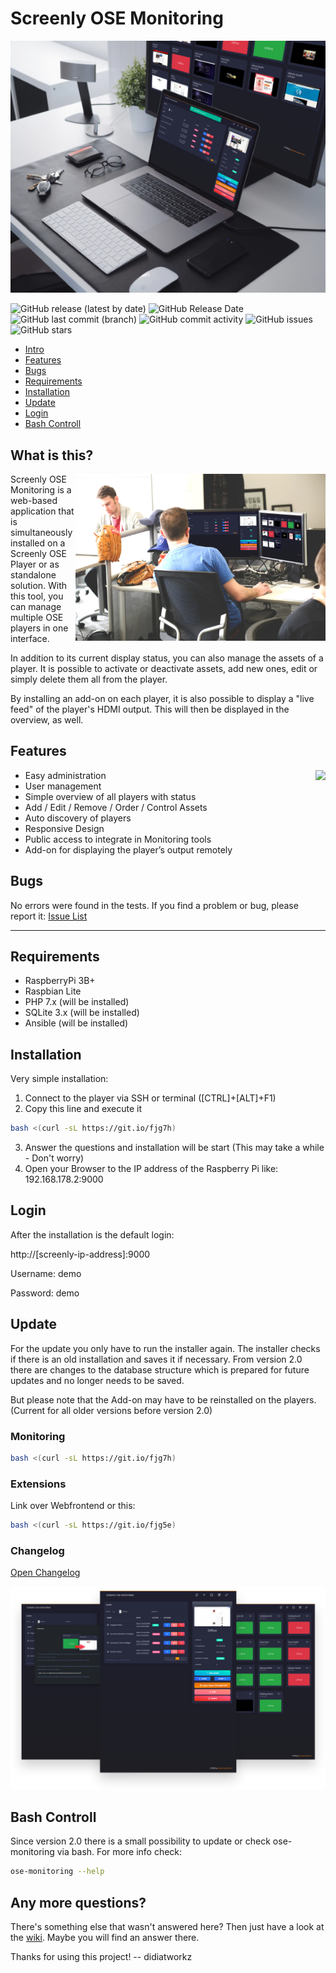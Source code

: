 

# Screenly OSE Monitoring

<img title="Manage Monitoring" alt="Manage Monitoring" src="https://github.com/didiatworkz/screenly-ose-monitor/raw/master/.github/IMAGES/manage2.png" />

![GitHub release (latest by date)](https://img.shields.io/github/v/release/didiatworkz/screenly-ose-monitor) ![GitHub Release Date](https://img.shields.io/github/release-date/didiatworkz/screenly-ose-monitor?color=green) ![GitHub last commit (branch)](https://img.shields.io/github/last-commit/didiatworkz/screenly-ose-monitor/v3.0) ![GitHub commit activity](https://img.shields.io/github/commit-activity/y/didiatworkz/screenly-ose-monitor)  ![GitHub issues](https://img.shields.io/github/issues-raw/didiatworkz/screenly-ose-monitor)  ![GitHub stars](https://img.shields.io/github/stars/didiatworkz/screenly-ose-monitor?style=social)
- [Intro](#what-is-this)
- [Features](#Features)
- [Bugs](#Bugs)
- [Requirements](#requirements)
- [Installation](#installation)
- [Update](#update)
- [Login](#login)
- [Bash Controll](#bash-controll)


## What is this?
<img align="right" width="400px" title="Monitoring Overview" alt="Monitoring Overview" src="https://github.com/didiatworkz/screenly-ose-monitor/raw/master/.github/IMAGES/manage.png" />
Screenly OSE Monitoring is a web-based application that is simultaneously installed on a Screenly OSE Player or as standalone solution. With this tool, you can manage multiple OSE players in one interface.

In addition to its current display status, you can also manage the assets of a player. It is possible to activate or deactivate assets, add new ones, edit or simply delete them all from the player.

By installing an add-on on each player, it is also possible to display a "live feed" of the player's HDMI output. This will then be displayed in the overview, as well.




## Features

<img align="right" src="http://www.atworkz.de/_git/monitor/monitoring.png">

+ Easy administration
+ User management
+ Simple overview of all players with status
+ Add / Edit / Remove / Order / Control Assets
+ Auto discovery of players
+ Responsive Design
+ Public access to integrate in Monitoring tools
+ Add-on for displaying the player’s output remotely

## Bugs
No errors were found in the tests. If you find a problem or bug, please report it:
[Issue List](https://github.com/didiatworkz/screenly-ose-monitor/issues?q=is:issue%20label:bug)

---

## Requirements
+ RaspberryPi 3B+
+ Raspbian Lite
+ PHP 7.x (will be installed)
+ SQLite 3.x (will be installed)
+ Ansible (will be installed)

## Installation
Very simple installation:

1. Connect to the player via SSH or terminal ([CTRL]+[ALT]+F1)
2. Copy this line and execute it
```bash
bash <(curl -sL https://git.io/fjg7h)
```
3. Answer the questions and installation will be start (This may take a while - Don't worry)
4. Open your Browser to the IP address of the Raspberry Pi like: 192.168.178.2:9000

## Login
After the installation is the default login:

http://[screenly-ip-address]:9000

Username: demo

Password: demo

## Update
For the update you only have to run the installer again.
The installer checks if there is an old installation and saves it if necessary.
From version 2.0 there are changes to the database structure which is prepared for future updates and no longer needs to be saved.

But please note that the Add-on may have to be reinstalled on the players. (Current for all older versions before version 2.0)

### Monitoring
```bash
bash <(curl -sL https://git.io/fjg7h)
```

### Extensions
Link over Webfrontend or this:
```bash
bash <(curl -sL https://git.io/fjg5e)
```

### Changelog
[Open Changelog](https://github.com/didiatworkz/screenly-ose-monitor/blob/master/CHANGELOG.md)



<img title="Monitoring Overview" alt="Monitoring Overview" src="https://github.com/didiatworkz/screenly-ose-monitor/raw/master/.github/IMAGES/screens.png" />

## Bash Controll
Since version 2.0 there is a small possibility to update or check ose-monitoring via bash.
For more info check:
```bash
ose-monitoring --help
```

## Any more questions?
There's something else that wasn't answered here?
Then just have a look at the [wiki]([https://github.com/didiatworkz/screenly-ose-monitor/wiki](https://github.com/didiatworkz/screenly-ose-monitor/wiki)). Maybe you will find an answer there.

Thanks for using this project!
-- didiatworkz
